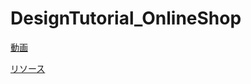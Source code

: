 # DesignTutorial_OnlineShop
[動画](https://youtu.be/ogISRbPXoKY)

[リソース](https://github.com/worldsat/project194)